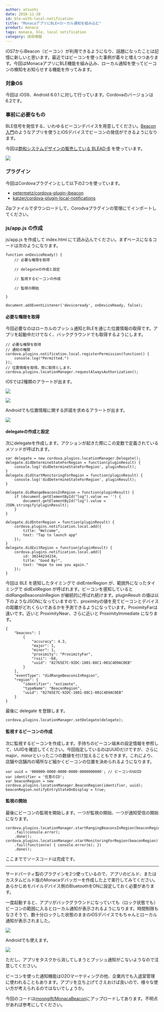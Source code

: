 ```yaml
---
author: atsushi
date: 2016-11-30
id: ble-with-local-notification
title: "MonacaアプリにBLE×ローカル通知を組み込む"
product: monaca
tags: monaca, ble, local notification
category: 技術情報
---
```


iOS7からiBeacon（ビーコン）が利用できるようになり、話題になったことは記憶に新しいと思います。最近ではビーコンを使った事例が着々と増えつつあります。今回はMonacaアプリにBLE機能を組み込み、ローカル通知を使ってビーコンの検知をお知らせする機能を作ってみます。

### 対象OS

今回は iOS9、Android 6.0.1 に対して行っています。Cordovaのバージョンは6.2です。

### 事前に必要なもの

BLE信号を発信する、いわゆるビーコンデバイスを用意してください。[Beacon入門](https://itunes.apple.com/jp/app/beacon-ru-men/id1088591228?mt=8)のようなアプリを使うとiOSデバイスでビーコンの発信ができるようになります。

今回は[飽和システムデザインの販売している BLEAD-B](http://www.houwa-js.co.jp/index.php/ja/products/blead) を使っています。

![](/blog/content/images/2016/Oct/monaca-with-ble-7.jpg)

### プラグイン

今回はCordovaプラグインとして以下の2つを使っています。

- [petermetz/cordova-plugin-ibeacon](https://github.com/petermetz/cordova-plugin-ibeacon)
- [katzer/cordova-plugin-local-notifications](https://github.com/katzer/cordova-plugin-local-notifications/)

Zipファイルでダウンロードして、Corodvaプラグインの管理にてインポートしてください。

### js/app.js の作成

js/app.js を作成して index.html にて読み込んでください。まずベースになるコードは次のようになります。

```
function onDeviceReady() {
	// 必要な権限を取得
	
	// delegateの作成と設定
	
	// 監視するビーコンの作成
	
	// 監視の開始
	
}

document.addEventListener('deviceready', onDeviceReady, false);
```

#### 必要な権限を取得

今回必要なのはローカルのプッシュ通知とBLEを通じた位置情報の取得です。アプリを起動中だけでなく、バックグラウンドでも取得するようにします。

```
// 必要な権限を取得
// 通知の権限
cordova.plugins.notification.local.registerPermission(function() {
	console.log("Permitted.")
});
// 位置情報を取得。常に取得とします。
cordova.plugins.locationManager.requestAlwaysAuthorization();
```

iOSでは2種類のアラートが出ます。

![](/blog/content/images/2016/Oct/monaca-with-ble-4.png)

![](/blog/content/images/2016/Oct/monaca-with-ble-6.png)

Androidでも位置情報に関する許諾を求めるアラートが出ます。

![](/blog/content/images/2016/Oct/monaca-with-ble-2.png)

#### delegateの作成と設定

次にdelegateを作成します。アクションが起きた際にこの変数で定義されているメソッドが呼ばれます。

```
var delegate = new cordova.plugins.locationManager.Delegate();
delegate.didDetermineStateForRegion = function(pluginResult) {
	console.log('didDetermineStateForRegion', pluginResult);
}
delegate.didStartMonitoringForRegion = function(pluginResult) {
	console.log('didDetermineStateForRegion', pluginResult);
}

delegate.didRangeBeaconsInRegion = function(pluginResult) {
	if (document.getElementById("log").value == '') {
		document.getElementById("log").value = JSON.stringify(pluginResult);
	}
}

delegate.didEnterRegion = function(pluginResult) {
	cordova.plugins.notification.local.add({
		title: "Welcome",
		text: "Tap to launch app"
	});
}
delegate.didExitRegion = function(pluginResult) {
	cordova.plugins.notification.local.add({
		id: 30244234234,
		title: "Good By!",
		text: "Hope to see you again."
	});
}
```

今回は BLE を感知したタイミングで didEnterRegion が、範囲外になったタイミングで didExitRegion が呼ばれます。ビーコンを感知していると didRangeBeaconsInRegion が継続的に呼ばれ続けます。pluginResult の値は以下のようなJSONになっていますので、proximityの値を見てビーコンとデバイスの距離がどれくらいであるかを予測できるようになっています。ProximityFarは遠いです。近いと ProximityNear、さらに近いと ProximityImmediate になります。

```
{
    "beacons": [
        {
            "accuracy": 4.3, 
            "major": 1, 
            "minor": 1, 
            "proximity": "ProximityFar", 
            "rssi": -68, 
            "uuid": "82765E7C-92DC-1801-88C1-001C4D9AC0EB"
        }
    ], 
    "eventType": "didRangeBeaconsInRegion", 
    "region": {
        "identifier": "estimote", 
        "typeName": "BeaconRegion", 
        "uuid": "82765E7C-92DC-1801-88C1-001C4D9AC0EB"
    }
}
```

最後に delegate を登録します。

```
cordova.plugins.locationManager.setDelegate(delegate);
```

#### 監視するビーコンの作成

次に監視するビーコンを作成します。手持ちのビーコン端末の設定情報を参照して、UUIDを確認してください。今回指定しているのはUUIDだけですが、さらにmajor、minorといった二つの数値を付け加えることもできます。これにより、店舗や店舗内の場所など細かくビーコンの位置を決められるようになります。

```
var uuid = '000000-0000-0000-0000-0000000000'; // ビーコンのUUID
var identifier = '任意のID';
var beaconRegion = new cordova.plugins.locationManager.BeaconRegion(identifier, uuid);
beaconRegion.notifyEntryStateOnDisplay = true;
```

#### 監視の開始

最後にビーコンの監視を開始します。一つが監視の開始、一つが通知受信の開始になります。

```
cordova.plugins.locationManager.startRangingBeaconsInRegion(beaconRegion)
	.fail(console.error);
	.done();
cordova.plugins.locationManager.startMonitoringForRegion(beaconRegion)
	.fail(function(e) { console.error(e); })
	.done();
```

ここまででソースコードは完成です。

----

サードパーティ製のプラグインを2つ使っているので、アプリのビルド、またはカスタムビルド版のMonacaデバッガーを作成した上で実行してみてください。
あらかじめモバイルデバイス側のBluetoothをONに設定しておく必要があります。

一度起動すると、アプリがバックグラウンドになっていても（ロック状態でも）ビーコンの範囲に入るとローカル通知が表示されるようになります。時間制限もなさそうで、数十分ロックした状態のままのiOSデバイスでもちゃんとローカル通知が表示されました。

![](/blog/content/images/2016/Oct/monaca-with-ble-5.png)

Androidでも使えます。

![](/blog/content/images/2016/Oct/monaca-with-ble-3.png)

ただし、アプリをタスクから消してしまうとプッシュ通知がこないようなので注意してください。

ビーコンを使った通知機能はO2Oマーケティングの他、企業内でも入退室管理に使われることもあります。アプリを立ち上げてさえおけば良いので、様々な使い方が考えられるのではないでしょうか。

今回のコードは[moongift/MonacaBeacon](https://github.com/moongift/MonacaBeacon)にアップロードしてあります。不明点があれば参考にしてください。
